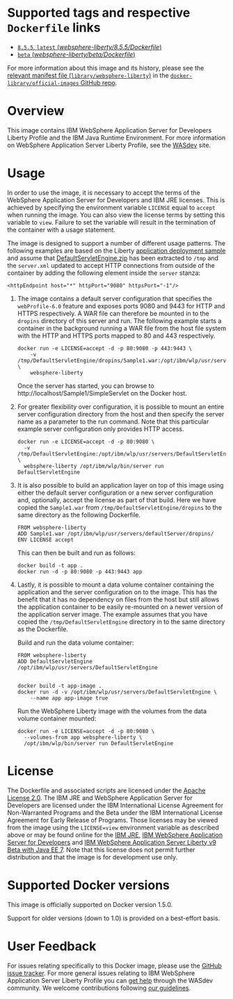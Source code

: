 # Supported tags and respective `Dockerfile` links

-	[`8.5.5`, `latest` (*websphere-liberty/8.5.5/Dockerfile*)](https://github.com/WASdev/ci.docker/blob/427064d66c25ffb261dd47b168ebf3ee85504586/websphere-liberty/8.5.5/Dockerfile)
-	[`beta` (*websphere-liberty/beta/Dockerfile*)](https://github.com/WASdev/ci.docker/blob/427064d66c25ffb261dd47b168ebf3ee85504586/websphere-liberty/beta/Dockerfile)

For more information about this image and its history, please see the [relevant manifest file (`library/websphere-liberty`)](https://github.com/docker-library/official-images/blob/master/library/websphere-liberty) in the [`docker-library/official-images` GitHub repo](https://github.com/docker-library/official-images).

# Overview

This image contains IBM WebSphere Application Server for Developers Liberty Profile and the IBM Java Runtime Environment. For more information on WebSphere Application Server Liberty Profile, see the [WASdev](https://developer.ibm.com/wasdev/docs/category/getting-started/) site.

# Usage

In order to use the image, it is necessary to accept the terms of the WebSphere Application Server for Developers and IBM JRE licenses. This is achieved by specifying the environment variable `LICENSE` equal to `accept` when running the image. You can also view the license terms by setting this variable to `view`. Failure to set the variable will result in the termination of the container with a usage statement.

The image is designed to support a number of different usage patterns. The following examples are based on the Liberty [application deployment sample](https://developer.ibm.com/wasdev/docs/article_appdeployment/) and assume that [DefaultServletEngine.zip](https://www.ibm.com/developerworks/mydeveloperworks/blogs/wasdev/resource/DefaultServletEngine.zip) has been extracted to `/tmp` and the `server.xml` updated to accept HTTP connections from outside of the container by adding the following element inside the `server` stanza:

	<httpEndpoint host="*" httpPort="9080" httpsPort="-1"/>

1.	The image contains a default server configuration that specifies the `webProfile-6.0` feature and exposes ports 9080 and 9443 for HTTP and HTTPS respectively. A WAR file can therefore be mounted in to the `dropins` directory of this server and run. The following example starts a container in the background running a WAR file from the host file system with the HTTP and HTTPS ports mapped to 80 and 443 respectively.

		docker run -e LICENSE=accept -d -p 80:9080 -p 443:9443 \
		    -v /tmp/DefaultServletEngine/dropins/Sample1.war:/opt/ibm/wlp/usr/servers/defaultServer/dropins/Sample1.war \
		    websphere-liberty

	Once the server has started, you can browse to http://localhost/Sample1/SimpleServlet on the Docker host.

2.	For greater flexibility over configuration, it is possible to mount an entire server configuration directory from the host and then specify the server name as a parameter to the run command. Note that this particular example server configuration only provides HTTP access.

		docker run -e LICENSE=accept -d -p 80:9080 \
		  -v /tmp/DefaultServletEngine:/opt/ibm/wlp/usr/servers/DefaultServletEngine \
		  websphere-liberty /opt/ibm/wlp/bin/server run DefaultServletEngine

3.	It is also possible to build an application layer on top of this image using either the default server configuration or a new server configuration and, optionally, accept the license as part of that build. Here we have copied the `Sample1.war` from `/tmp/DefaultServletEngine/dropins` to the same directory as the following Dockerfile.

		FROM websphere-liberty
		ADD Sample1.war /opt/ibm/wlp/usr/servers/defaultServer/dropins/
		ENV LICENSE accept

	This can then be built and run as follows:

		docker build -t app .
		docker run -d -p 80:9080 -p 443:9443 app

4.	Lastly, it is possible to mount a data volume container containing the application and the server configuration on to the image. This has the benefit that it has no dependency on files from the host but still allows the application container to be easily re-mounted on a newer version of the application server image. The example assumes that you have copied the `/tmp/DefaultServletEngine` directory in to the same directory as the Dockerfile.

	Build and run the data volume container:

		FROM websphere-liberty
		ADD DefaultServletEngine /opt/ibm/wlp/usr/servers/DefaultServletEngine
		
		
		docker build -t app-image .
		docker run -d -v /opt/ibm/wlp/usr/servers/DefaultServletEngine \
		    --name app app-image true

	Run the WebSphere Liberty image with the volumes from the data volume container mounted:

		docker run -e LICENSE=accept -d -p 80:9080 \
		  --volumes-from app websphere-liberty \
		  /opt/ibm/wlp/bin/server run DefaultServletEngine

# License

The Dockerfile and associated scripts are licensed under the [Apache License 2.0](http://www.apache.org/licenses/LICENSE-2.0.html). The IBM JRE and WebSphere Application Server for Developers are licensed under the IBM International License Agreement for Non-Warranted Programs and the Beta under the IBM International License Agreement for Early Release of Programs. Those licenses may be viewed from the image using the `LICENSE=view` environment variable as described above or may be found online for the [IBM JRE](https://www14.software.ibm.com/cgi-bin/weblap/lap.pl?la_formnum=&li_formnum=L-EWOD-99YA4J&title=IBM%C2%AE+SDK%2C+Java+Technology+Edition%2C+Version+7+Release+1&l=en), [IBM WebSphere Application Server for Developers](https://public.dhe.ibm.com/ibmdl/export/pub/software/websphere/wasdev/downloads/wlp/8.5.5.4/lafiles/runtime/en.html) and [IBM WebSphere Application Server Liberty v9 Beta with Java EE 7](https://public.dhe.ibm.com/ibmdl/export/pub/software/websphere/wasdev/downloads/wlp/beta/lafiles/en.html). Note that this license does not permit further distribution and that the image is for development use only.

# Supported Docker versions

This image is officially supported on Docker version 1.5.0.

Support for older versions (down to 1.0) is provided on a best-effort basis.

# User Feedback

For issues relating specifically to this Docker image, please use the [GitHub issue tracker](https://github.com/WASdev/ci.docker/issues). For more general issues relating to IBM WebSphere Application Server Liberty Profile you can [get help](https://developer.ibm.com/wasdev/help/) through the WASdev community. We welcome contributions following [our guidelines](https://github.com/WASdev/wasdev.github.io/blob/master/CONTRIBUTING.md).
